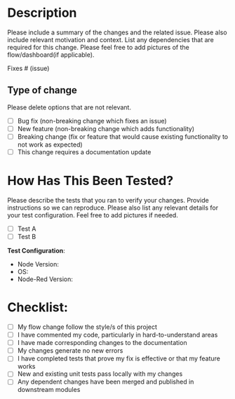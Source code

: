 # Description

Please include a summary of the changes and the related issue. Please also include relevant motivation and context. List any dependencies that are required for this change. Please feel free to add pictures of the flow/dashboard(if applicable).

Fixes # (issue)

## Type of change

Please delete options that are not relevant.

- [ ] Bug fix (non-breaking change which fixes an issue)
- [ ] New feature (non-breaking change which adds functionality)
- [ ] Breaking change (fix or feature that would cause existing functionality to not work as expected)
- [ ] This change requires a documentation update

# How Has This Been Tested?

Please describe the tests that you ran to verify your changes. Provide instructions so we can reproduce. Please also list any relevant details for your test configuration. Feel free to add pictures if needed.

- [ ] Test A
- [ ] Test B

**Test Configuration**:
* Node Version:
* OS:
* Node-Red Version:

# Checklist:

- [ ] My flow change follow the style/s of this project
- [ ] I have commented my code, particularly in hard-to-understand areas
- [ ] I have made corresponding changes to the documentation
- [ ] My changes generate no new errors
- [ ] I have completed tests that prove my fix is effective or that my feature works
- [ ] New and existing unit tests pass locally with my changes
- [ ] Any dependent changes have been merged and published in downstream modules